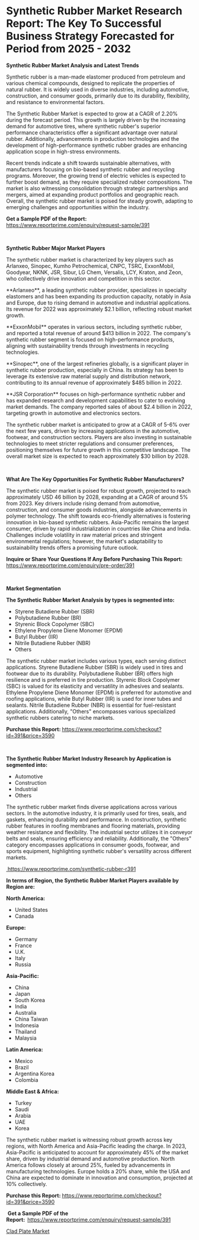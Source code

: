 <p><h1>Synthetic Rubber Market Research Report: The Key To Successful Business Strategy Forecasted for Period from 2025 - 2032</h1></p><p><strong>Synthetic Rubber Market Analysis and Latest Trends</strong></p>
<p><p>Synthetic rubber is a man-made elastomer produced from petroleum and various chemical compounds, designed to replicate the properties of natural rubber. It is widely used in diverse industries, including automotive, construction, and consumer goods, primarily due to its durability, flexibility, and resistance to environmental factors.</p><p>The Synthetic Rubber Market is expected to grow at a CAGR of 2.20% during the forecast period. This growth is largely driven by the increasing demand for automotive tires, where synthetic rubber's superior performance characteristics offer a significant advantage over natural rubber. Additionally, advancements in production technologies and the development of high-performance synthetic rubber grades are enhancing application scope in high-stress environments.</p><p>Recent trends indicate a shift towards sustainable alternatives, with manufacturers focusing on bio-based synthetic rubber and recycling programs. Moreover, the growing trend of electric vehicles is expected to further boost demand, as they require specialized rubber compositions. The market is also witnessing consolidation through strategic partnerships and mergers, aimed at expanding product portfolios and geographic reach. Overall, the synthetic rubber market is poised for steady growth, adapting to emerging challenges and opportunities within the industry.</p></p>
<p><strong>Get a Sample PDF of the Report:&nbsp;</strong> <a href="https://www.reportprime.com/enquiry/request-sample/391?utm_campaign=3271&utm_medium=2&utm_source=Github&utm_content=ia&utm_term=18032025&utm_id=synthetic-rubber">https://www.reportprime.com/enquiry/request-sample/391</a></p>
<p>&nbsp;</p>
<p><strong>Synthetic Rubber Major Market Players</strong></p>
<p><p>The synthetic rubber market is characterized by key players such as Arlanxeo, Sinopec, Kumho Petrochemical, CNPC, TSRC, ExxonMobil, Goodyear, NKNK, JSR, Sibur, LG Chem, Versalis, LCY, Kraton, and Zeon, who collectively drive innovation and competition in this sector.</p><p>**Arlanxeo**, a leading synthetic rubber provider, specializes in specialty elastomers and has been expanding its production capacity, notably in Asia and Europe, due to rising demand in automotive and industrial applications. Its revenue for 2022 was approximately $2.1 billion, reflecting robust market growth.</p><p>**ExxonMobil** operates in various sectors, including synthetic rubber, and reported a total revenue of around $413 billion in 2022. The company's synthetic rubber segment is focused on high-performance products, aligning with sustainability trends through investments in recycling technologies.</p><p>**Sinopec**, one of the largest refineries globally, is a significant player in synthetic rubber production, especially in China. Its strategy has been to leverage its extensive raw material supply and distribution network, contributing to its annual revenue of approximately $485 billion in 2022.</p><p>**JSR Corporation** focuses on high-performance synthetic rubber and has expanded research and development capabilities to cater to evolving market demands. The company reported sales of about $2.4 billion in 2022, targeting growth in automotive and electronics sectors.</p><p>The synthetic rubber market is anticipated to grow at a CAGR of 5-6% over the next few years, driven by increasing applications in the automotive, footwear, and construction sectors. Players are also investing in sustainable technologies to meet stricter regulations and consumer preferences, positioning themselves for future growth in this competitive landscape. The overall market size is expected to reach approximately $30 billion by 2028.</p></p>
<p>&nbsp;</p>
<p><strong>What Are The Key Opportunities For Synthetic Rubber Manufacturers?</strong></p>
<p><p>The synthetic rubber market is poised for robust growth, projected to reach approximately USD 46 billion by 2028, expanding at a CAGR of around 5% from 2023. Key drivers include rising demand from automotive, construction, and consumer goods industries, alongside advancements in polymer technology. The shift towards eco-friendly alternatives is fostering innovation in bio-based synthetic rubbers. Asia-Pacific remains the largest consumer, driven by rapid industrialization in countries like China and India. Challenges include volatility in raw material prices and stringent environmental regulations; however, the market's adaptability to sustainability trends offers a promising future outlook.</p></p>
<p><strong>Inquire or Share Your Questions If Any Before Purchasing This Report:</strong> <a href="https://www.reportprime.com/enquiry/pre-order/391?utm_campaign=3271&utm_medium=2&utm_source=Github&utm_content=ia&utm_term=18032025&utm_id=synthetic-rubber">https://www.reportprime.com/enquiry/pre-order/391</a></p>
<p>&nbsp;</p>
<p><strong>Market Segmentation</strong></p>
<p><strong>The Synthetic Rubber Market Analysis by types is segmented into:</strong></p>
<p><ul><li>Styrene Butadiene Rubber (SBR)</li><li>Polybutadiene Rubber (BR)</li><li>Styrenic Block Copolymer (SBC)</li><li>Ethylene Propylene Diene Monomer (EPDM)</li><li>Butyl Rubber (IIR)</li><li>Nitrile Butadiene Rubber (NBR)</li><li>Others</li></ul></p>
<p><p>The synthetic rubber market includes various types, each serving distinct applications. Styrene Butadiene Rubber (SBR) is widely used in tires and footwear due to its durability. Polybutadiene Rubber (BR) offers high resilience and is preferred in tire production. Styrenic Block Copolymer (SBC) is valued for its elasticity and versatility in adhesives and sealants. Ethylene Propylene Diene Monomer (EPDM) is preferred for automotive and roofing applications, while Butyl Rubber (IIR) is used for inner tubes and sealants. Nitrile Butadiene Rubber (NBR) is essential for fuel-resistant applications. Additionally, "Others" encompasses various specialized synthetic rubbers catering to niche markets. </p></p>
<p><strong>Purchase this Report:&nbsp;</strong><a href="https://www.reportprime.com/checkout?id=391&price=3590&utm_campaign=3271&utm_medium=2&utm_source=Github&utm_content=ia&utm_term=18032025&utm_id=synthetic-rubber">https://www.reportprime.com/checkout?id=391&price=3590</a></p>
<p>&nbsp;</p>
<p><strong>The Synthetic Rubber Market Industry Research by Application is segmented into:</strong></p>
<p><ul><li>Automotive</li><li>Construction</li><li>Industrial</li><li>Others</li></ul></p>
<p><p>The synthetic rubber market finds diverse applications across various sectors. In the automotive industry, it is primarily used for tires, seals, and gaskets, enhancing durability and performance. In construction, synthetic rubber features in roofing membranes and flooring materials, providing weather resistance and flexibility. The industrial sector utilizes it in conveyor belts and seals, ensuring efficiency and reliability. Additionally, the "Others" category encompasses applications in consumer goods, footwear, and sports equipment, highlighting synthetic rubber's versatility across different markets.</p></p>
<p><a href="https://www.reportprime.com/synthetic-rubber-r391?utm_campaign=3271&utm_medium=2&utm_source=Github&utm_content=ia&utm_term=18032025&utm_id=synthetic-rubber">&nbsp;https://www.reportprime.com/synthetic-rubber-r391</a></p>
<p><strong>In terms of Region, the Synthetic Rubber Market Players available by Region are:</strong></p>
<p>
    <p> <strong> North America: </strong>
        <ul>
            <li>United States</li>
            <li>Canada</li>
        </ul>
        </p> 
    <p> <strong> Europe: </strong>
        <ul>
            <li>Germany</li>
            <li>France</li>
            <li>U.K.</li>
            <li>Italy</li>
            <li>Russia</li>
        </ul>
        </p> 
    <p> <strong> Asia-Pacific: </strong>
        <ul>
            <li>China</li>
            <li>Japan</li>
            <li>South Korea</li>
            <li>India</li>
            <li>Australia</li>
            <li>China Taiwan</li>
            <li>Indonesia</li>
            <li>Thailand</li>
            <li>Malaysia</li>
        </ul>
        </p> 
    <p> <strong> Latin America: </strong>
        <ul>
            <li>Mexico</li>
            <li>Brazil</li>
            <li>Argentina Korea</li>
            <li>Colombia</li>
        </ul>
        </p> 
    <p> <strong> Middle East & Africa: </strong>
        <ul>
            <li>Turkey</li>
            <li>Saudi</li>
            <li>Arabia</li>
            <li>UAE</li>
            <li>Korea</li>
        </ul>
    </p>
    </p>
<p><p>The synthetic rubber market is witnessing robust growth across key regions, with North America and Asia-Pacific leading the charge. In 2023, Asia-Pacific is anticipated to account for approximately 45% of the market share, driven by industrial demand and automotive production. North America follows closely at around 25%, fueled by advancements in manufacturing technologies. Europe holds a 20% share, while the USA and China are expected to dominate in innovation and consumption, projected at 10% collectively.</p></p>
<p><strong>Purchase this Report: </strong><a href="https://www.reportprime.com/checkout?id=391&price=3590&utm_campaign=3271&utm_medium=2&utm_source=Github&utm_content=ia&utm_term=18032025&utm_id=synthetic-rubber">https://www.reportprime.com/checkout?id=391&price=3590</a></p>
<p>&nbsp;<strong>Get a Sample PDF of the Report:&nbsp;&nbsp;</strong><a href="https://www.reportprime.com/enquiry/request-sample/391?utm_campaign=3271&utm_medium=2&utm_source=Github&utm_content=ia&utm_term=18032025&utm_id=synthetic-rubber">https://www.reportprime.com/enquiry/request-sample/391</a></p>
<p><strong></strong></p>
<p><p><a href="https://github.com/usraceby/Market-Research-Report-List-1/blob/main/clad-plate-market.md?utm_campaign=3271&utm_medium=2&utm_source=Github&utm_content=ia&utm_term=18032025&utm_id=synthetic-rubber">Clad Plate Market</a></p></p>